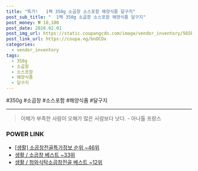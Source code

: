 ```yaml
--- 
title: "특가!   1팩 350g 소곱창 소스포함 해양식품 달구지" 
post_sub_title: "  1팩 350g 소곱창 소스포함 해양식품 달구지" 
post_money: ₩ 10,100 
post_date: 2020.02.01 
post_img_url: https://static.coupangcdn.com/image/vendor_inventory/565b/f06210570d92765da1647f50eb03198cccbb1d52997457ea6710980ee31e.jpg 
post_link_url: https://coupa.ng/bnOCDx 
categories: 
  - vendor_inventory 
tags: 
  - 350g 
  - 소곱창 
  - 소스포함 
  - 해양식품 
  - 달구지 
--- 
```

  #350g #소곱창 #소스포함 #해양식품 #달구지 
<hr> 

> 이해가 부족한 사람이 오해가 많은 사람보다 낫다. - 아나톨 프랑스 


### POWER LINK

* <a href="https://blog.naver.com/fasyy4321/221772073840" target="_blank"> [생활] 소곱창전골특가정보 순위 ~46위</a>
* <a href="https://blog.naver.com/santokki14/221792716876" target="_blank">생활 / 소곱창 베스트 ~33위</a>
* <a href="https://blog.naver.com/santokki14/221792018214" target="_blank">생활 / 청와식탁소곱창전골 베스트 ~12위</a>
